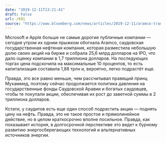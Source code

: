 ```yaml
---
date: "2019-12-11T13:21:41"
draft: False
url: /691
source: "https://www.bloomberg.com/news/articles/2019-12-11/aramco-trading-debut-to-make-saudi-bourse-world-s-ninth-biggest"
---
```


Microsoft и Apple больше не самые дорогие публичные компании — сегодня утром их одним прыжком обогнала Aramco, саудовская государственная нефтяная компания, которая разместила небольшую долю своих акций на бирже и собрала 25,6 млрд долларов на IPO, что дало оценку компании в 1,7 триллиона долларов. На последующих торгах цена подскочила на максимальные 10 процентов, то есть капитализация составила 1,88 трлн и, вероятно, легко подрастёт еще.

Правда, это все равно меньше, чем рассчитывал правящий принц Мухаммед, поэтому сейчас продолжается политика давления на государственные фонды Саудовской Аравии и богатых саудовцев, чтобы те покупали акции, обеспечивая их рост до заветной суммы в 2 триллиона долларов. 

Кстати, у саудитов есть еще один способ подрастить акции — поднять цену на нефть. Правда, это не такое простое и прямолинейное действие, но в целом краткосрочно вполне посильное. Правда, как показывает история, в долгосрочной перспективе это ведет к бурному развитию энергосберегающих технологий и альтернативных источников энергии.
